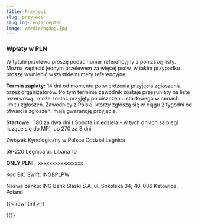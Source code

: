 ```yaml
---
title: Przyjęci
slug: przyjeci
slug_lng: en/accepted
image: /media/bgdog.jpg
---
```

### **Wpłaty w PLN**

W tytule przelewu proszę podać numer referencyjny z poniższej listy. Można zapłacić jednym przelewem za więcej psów, w takim przypadku proszę wymienić wszystkie numery referencyjne.

**Termin zapłaty:** 14 dni od momentu potwierdzenia przyjęcia zgłoszenia przez organizatorów. Po tym terminie zawodnik zostaje przesunięty na listę rezerwową i może zostać przyjęty po uiszczeniu startowego w ramach limitu zgłoszeń. Zawodnicy z Polski, którzy zgłoszą się w ciągu 2 tygodni od otwarcia zgłoszeń, mają gwarancję przyjęcia.

**Startowe:**  180 za dwa dni ( Sobota i niedziela - w tych dniach są biegi liczące się do MP) lub 270 za 3 dni

Związek Kynologiczny w Polsce Oddział Legnica

59-220 Legnica ul. Libana 10

**ONLY PLN!**   xxxxxxxxxxxxxxxx

Kod BIC Swift: INGBPLPW

Nazwa banku: ING Bank Slaski S.A.,ul. Sokolska 34, 40-086 Katowice, Poland



{{< rawhtml >}}<div class="google-spreadsheet" data-src="https://docs.google.com/spreadsheets/d/e/2PACX-1vTdNHPhw9naOMq81GFK9voZo7SkOoljJVjn769id3xAl6nfsS0l-G44rBWg2xLEEQG_INvk-5ZaUhY0/pubhtml?gid=0&single=true"></div>{{</rawhtml >}}